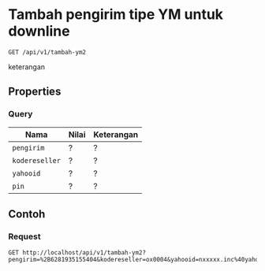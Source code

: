 # Tambah pengirim tipe YM untuk downline
```http
GET /api/v1/tambah-ym2
```
keterangan
## Properties
### Query
Nama  | Nilai | Keterangan
--- | --- | ---
<code>pengirim</code> | ? | ?
<code>kodereseller</code> | ? | ?
<code>yahooid</code> | ? | ?
<code>pin</code> | ? | ?

## Contoh

### Request
```http
GET http://localhost/api/v1/tambah-ym2?pengirim=%2B6281935155404&kodereseller=ox0004&yahooid=nxxxxx.inc%40yahoo.co.id&pin=1234
```

